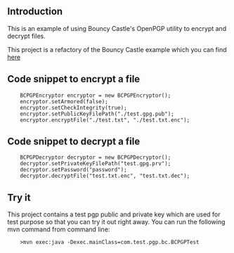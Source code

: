 ## Introduction

This is an example of using Bouncy Castle's OpenPGP utility to encrypt 
and decrypt files.

This project is a refactory of the Bouncy Castle example which you can 
find [here](http://www.java2s.com/Open-Source/Java-Document/Security/Bouncy-Castle/org/bouncycastle/openpgp/examples/KeyBasedLargeFileProcessor.java.htm)

## Code snippet to encrypt a file

        BCPGPEncryptor encryptor = new BCPGPEncryptor();
		encryptor.setArmored(false);
		encryptor.setCheckIntegrity(true);
		encryptor.setPublicKeyFilePath("./test.gpg.pub");
		encryptor.encryptFile("./test.txt", "./test.txt.enc");
		
## Code snippet to decrypt a file

		BCPGPDecryptor decryptor = new BCPGPDecryptor(); 
		decryptor.setPrivateKeyFilePath("test.gpg.prv");
		decryptor.setPassword("password");
		decryptor.decryptFile("test.txt.enc", "test.txt.dec");

## Try it
This project contains a test pgp public and private key which are used for test
purpose so that you can try it out right away. You can run the following mvn command
from command line: 

        >mvn exec:java -Dexec.mainClass=com.test.pgp.bc.BCPGPTest

 